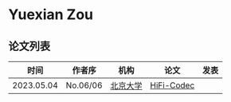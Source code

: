 # Yuexian Zou

## 论文列表

| 时间 | 作者序 | 机构 | 论文 | 发表 |
|:-:|:-:|---|---|---|
| 2023.05.04 | No.06/06 | [北京大学](../Institutions/CHN-PKU_北京大学.md) | [HiFi-Codec](../Models/Speech_Neural_Codec/2023.05.04_HiFi-Codec.md) | 
